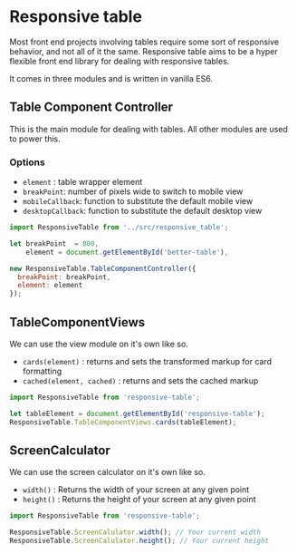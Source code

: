 # Responsive table

Most front end projects involving tables require
some sort of responsive behavior, and not all of it
the same. Responsive table aims to be a hyper flexible
front end library for dealing with responsive tables.

It comes in three modules and is written in vanilla ES6.

## Table Component Controller
This is the main module for dealing with tables. All other modules
are used to power this.

### Options

- `element` : table wrapper element
- `breakPoint`: number of pixels wide to switch to mobile view
- `mobileCallback`: function to substitute the default mobile view
- `desktopCallback`: function to substitute the default desktop view

```javascript
import ResponsiveTable from '../src/responsive_table';

let breakPoint  = 800,
    element = document.getElementById('better-table'),

new ResponsiveTable.TableComponentController({
  breakPoint: breakPoint,
  element: element
});
```

## TableComponentViews
We can use the view module on it's own like so.

- `cards(element)` : returns and sets the transformed markup for card formatting
- `cached(element, cached)` : returns and sets the cached markup

```javascript
import ResponsiveTable from 'responsive-table';

let tableElement = document.getElementById('responsive-table');
ResponsiveTable.TableComponentViews.cards(tableElement);
```

## ScreenCalculator
We can use the screen calculator on it's own like so.

- `width()`  : Returns the width of your screen at any given point
- `height()` : Returns the height of your screen at any given point

```javascript
import ResponsiveTable from 'responsive-table';

ResponsiveTable.ScreenCalulator.width(); // Your current width
ResponsiveTable.ScreenCalulator.height(); // Your current height
```
